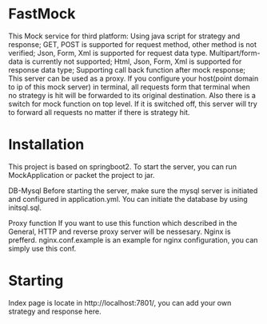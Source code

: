 # FastMock

This Mock service for third platform:
    Using java script for strategy and response;
    GET, POST is supported for request method, other method is not verified;
    Json, Form, Xml is supported for request data type. Multipart/form-data is currently not supported;
    Html, Json, Form, Xml is supported for response data type;
    Supporting call back function after mock response;
This server can be used as a proxy.
    If you configure your host(point domain to ip of this mock server) in terminal,
    all requests form that terminal when no strategy is hit will be forwarded to its original destination.
    Also there is a switch for mock function on top level. If it is switched off, this server will try to forward all requests no matter if there is strategy hit.
    
# Installation

This project is based on springboot2. To start the server, you can run MockApplication or packet the project to jar. 

DB-Mysql
Before starting the server, make sure the mysql server is initiated and configured in application.yml. You can initiate the database by using initsql.sql.

Proxy function
If you want to use this function which described in the General, HTTP and reverse proxy server will be nessesary. Nginx is prefferd. nginx.conf.example is an example for nginx configuration, you can simply use this conf.

# Starting

Index page is locate in http://localhost:7801/, you can add your own strategy and response here.
